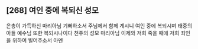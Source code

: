 ## [268] 여인 중에 복되신 성모

은총이 가득하신 마리아님 기뻐하소서 주님께서 함께 계시니 여인 중에 복되시며 태중의 아들 예수님 또한 복되시나이다 천주의 성모 마리아님 이제와 저희 죽을 때에 저희 죄인을 위하여 빌어주소서 아멘
